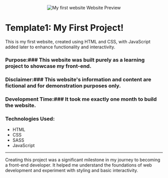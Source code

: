 <p align="center">
  <img src="https://github.com/user-attachments/assets/576bf2c5-e0d8-434e-92f3-f79228c20f66" alt="My first website Website Preview">
</p>


# Template1: My First Project!
This is my first website, created using HTML and CSS, with JavaScript added later to enhance functionality and interactivity.

### Purpose:### This website was built purely as a learning project to showcase my front-end.
### Disclaimer:### This website's information and content are fictional and for demonstration purposes only.
### Development Time:### It took me exactly one month to build the website.
### Technologies Used:
- HTML  
- CSS 
- SASS
- JavaScript

---

Creating this project was a significant milestone in my journey to becoming a front-end developer. It helped me understand the foundations of web development and experiment with styling and basic interactivity.
